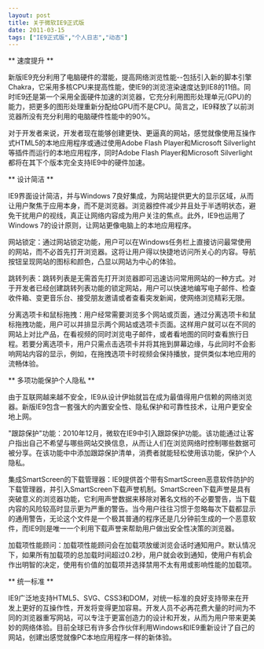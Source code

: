 ```yaml
---
layout: post
title: 关于微软IE9正式版		
date: 2011-03-15
tags: ["IE9正式版","个人日志","动态"]
---
```


** 速度提升 **

新版IE9充分利用了电脑硬件的潜能，提高网络浏览性能--包括引入新的脚本引擎Chakra，它采用多核CPU来提高性能，使IE9的浏览渲染速度达到IE8的11倍。同时IE9还是第一个采用全面硬件加速的浏览器，它充分利用图形处理单元(GPU)的能力，把更多的图形处理重新分配给GPU而不是CPU。简言之，IE9释放了以前浏览器所没有充分利用的电脑硬件性能中的90%。

对于开发者来说，开发者现在能够创建更快、更逼真的网站，感觉就像使用互操作式HTML5的本地应用程序或通过使用Adobe Flash Player和Microsoft Silverlight等插件而运行的本地应用程序，同时Adobe Flash Player和Microsoft Silverlight都将在其下个版本完全支持IE9中的硬件加速。

** 设计简洁 **

IE9界面设计简洁，并与Windows 7良好集成，为网站提供更大的显示区域，从而让用户聚焦于应用本身，而不是浏览器。浏览器控件减少并且处于半透明状态，避免干扰用户的视线，真正让网络内容成为用户关注的焦点。此外，IE9也运用了Windows 7的设计原则，让网站更像电脑上的本地应用程序。

网站锁定：通过网站锁定功能，用户可以在Windows任务栏上直接访问最常使用的网站，而不必首先打开浏览器。这将让用户得以快捷地访问所关心的内容。导航按钮呈现网站的图标和颜色，凸显以网站为中心的体验。

跳转列表：跳转列表是无需首先打开浏览器即可迅速访问常用网站的一种方式。对于开发者已经创建跳转列表功能的锁定网站，用户可以快速地编写电子邮件、检查收件箱、变更音乐台、接受朋友邀请或者查看突发新闻，使网络浏览精彩无限。

分离选项卡和鼠标拖拽：用户经常需要浏览多个网站或页面，通过分离选项卡和鼠标拖拽功能，用户可以并排显示两个网站或选项卡页面。这样用户就可以在不同的网站上对比产品，在看视频的同时浏览电子邮件，或者看地图的同时查看旅行日程。若要分离选项卡，用户只需点击选项卡并将其拖到屏幕边缘，与此同时不会影响网站内容的显示，例如，在拖拽选项卡时视频会保持播放，提供类似本地应用的流畅体验。

** 多项功能保护个人隐私 **

由于互联网越来越不安全，IE9从设计伊始就旨在成为最值得用户信赖的网络浏览器。新版IE9包含一套强大的内置安全性、隐私保护和可靠性技术，让用户更安全地上网。

"跟踪保护"功能：2010年12月，微软在IE9中引入跟踪保护功能。该功能通过让客户指出自己不希望与哪些网站交换信息，从而让人们在浏览网络时控制哪些数据可被分享。在该功能中中添加跟踪保护清单，消费者就能轻松使用该功能，保护个人隐私。

集成SmartScreen的下载管理器：IE9提供首个带有SmartScreen恶意软件防护的下载管理器，并引入SmartScreen下载声誉机制。SmartScreen下载声誉是具有突破意义的浏览器功能，它利用声誉数据来移除对著名文档的不必要警告，当下载内容的风险较高时显示更为严重的警告。当今用户往往习惯于忽略每次下载都显示的通用警告，无论这个文件是一个极其普通的程序还是几分钟前生成的一个恶意软件，而IE9则是唯一一个利用下载声誉来帮助用户做出安全性决策的浏览器。

加载项性能顾问：加载项性能顾问会在加载项放缓浏览会话时通知用户。默认情况下，如果所有加载项的总加载时间超过0.2秒，用户就会收到通知，使用户有机会作出明智的决定，使用有价值的加载项并选择禁用不太有用或影响性能的加载项。

** 统一标准 **

IE9广泛地支持HTML5、SVG、CSS3和DOM，对统一标准的良好支持带来在开发上更好的互操作性，开发将变得更加容易。开发人员不必再花费大量的时间为不同的浏览器重写网站，可以专注于更富创造力的设计和开发，从而为用户带来更美妙的网络体验。目前全球已有许多合作伙伴利用Windows和IE9重新设计了自己的网站，创建出感觉就像PC本地应用程序一样的新体验。		